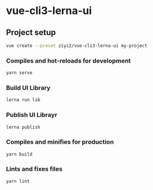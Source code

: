# vue-cli3-lerna-ui

## Project setup

``` bash
vue create --preset ziyi2/vue-cli3-lerna-ui my-project
```

### Compiles and hot-reloads for development

``` bash
yarn serve
```

### Build UI Library

``` bash
lerna run lib
```

### Publish UI Librayr

``` bash
lerna publish
```

### Compiles and minifies for production

``` bash
yarn build
```

### Lints and fixes files

``` bash
yarn lint
```
